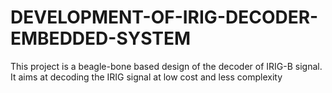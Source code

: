 # DEVELOPMENT-OF-IRIG-DECODER-EMBEDDED-SYSTEM
This project is a beagle-bone based design of the decoder of IRIG-B signal. It aims at decoding the IRIG signal at low cost and less complexity
